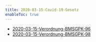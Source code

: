 ```yaml
---
title: 2020-03-15-Covid-19-Gesetz
enableToc: true
---
```


* [2020-03-15-Verordnung-BMSGPK-96](2020-03-15-Verordnung-BMSGPK-96)
* [2020-03-15-Verordnung-BMSGPK-98](2020-03-15-Verordnung-BMSGPK-98)